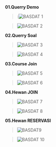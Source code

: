 **01.Querry Demo**

> :![BASDAT 1](https://github.com/arisbp/arisbp/assets/160198125/bdf23851-cce4-4937-abf0-9b0ea7764f85)


> ![BASDAT 2](https://github.com/arisbp/arisbp/assets/160198125/ab292a42-4b2d-45af-b0cf-05737d20452a)


**02.Querry Soal**

> ![BASDAT 3](https://github.com/arisbp/arisbp/assets/160198125/bd09fec5-ad8d-4d6f-a5f9-27f0657c7292)


> ![BASDAT 4](https://github.com/arisbp/arisbp/assets/160198125/8c58204d-d8b6-4faa-8b0b-6803f2927fc8)


**03.Course Join**

>![BASDAT 5](https://github.com/arisbp/arisbp/assets/160198125/aa514f8f-ed57-4b6c-b166-8e995da15a62)


>![BASDAT 6](https://github.com/arisbp/arisbp/assets/160198125/68baee1c-8e80-4213-9639-0a58f774e264)


**04.Hewan JOIN**

> ![BASDAT 7](https://github.com/arisbp/arisbp/assets/160198125/dd8cdde0-8f32-4dac-92bb-03f4b8a58b72)


> ![BASDAT 8](https://github.com/arisbp/arisbp/assets/160198125/9455e7bb-c5a6-4c6c-a56f-8fa5c1162198)


**05.Hewan RESERVASI**

> ![BASDAT9](https://github.com/arisbp/arisbp/assets/160198125/1aa0742f-4440-46b7-9aa9-9a9afc50547a)


> ![BASDAT 10](https://github.com/arisbp/arisbp/assets/160198125/3d8e480b-a011-4f19-80df-719bdbbf34fa)
